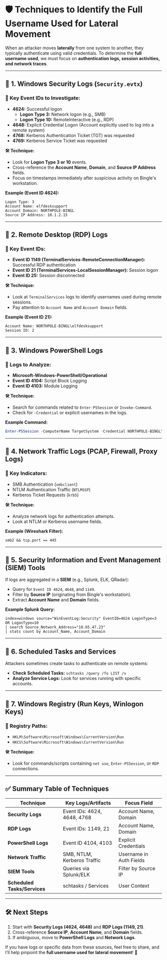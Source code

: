 
# 🛡️ **Techniques to Identify the Full Username Used for Lateral Movement**

When an attacker moves **laterally** from one system to another, they typically authenticate using valid credentials. To determine the **full username used**, we must focus on **authentication logs, session activities, and network traces**.

---

## 📑 **1. Windows Security Logs (`Security.evtx`)**

### **🔑 Key Event IDs to Investigate:**
- **4624:** Successful logon  
   - **Logon Type 3:** Network logon (e.g., SMB)  
   - **Logon Type 10:** RemoteInteractive (e.g., RDP)  
- **4648:** Explicit Credential Logon (Account explicitly used to log into a remote system)  
- **4768:** Kerberos Authentication Ticket (TGT) was requested  
- **4769:** Kerberos Service Ticket was requested  

**🛠️ Technique:**  
- Look for **Logon Type 3 or 10** events.  
- Cross-reference the **Account Name**, **Domain**, and **Source IP Address** fields.  
- Focus on timestamps immediately after suspicious activity on Bingle's workstation.

**Example (Event ID 4624):**
```
Logon Type: 3
Account Name: elfdesksupport
Account Domain: NORTHPOLE-BINGL
Source IP Address: 10.1.2.15
```

---

## 📑 **2. Remote Desktop (RDP) Logs**

### **🔑 Key Event IDs:**
- **Event ID 1149 (TerminalServices-RemoteConnectionManager):** Successful RDP authentication  
- **Event ID 21 (TerminalServices-LocalSessionManager):** Session logon  
- **Event ID 25:** Session disconnected  

**🛠️ Technique:**  
- Look at `TerminalServices` logs to identify usernames used during remote sessions.  
- Pay attention to `Account Name` and `Account Domain` fields.

**Example (Event ID 21):**
```
Account Name: NORTHPOLE-BINGL\elfdesksupport
Session ID: 2
```

---

## 📑 **3. Windows PowerShell Logs**

### **🔑 Logs to Analyze:**
- **Microsoft-Windows-PowerShell/Operational**
- **Event ID 4104:** Script Block Logging  
- **Event ID 4103:** Module Logging  

**🛠️ Technique:**  
- Search for commands related to `Enter-PSSession` or `Invoke-Command`.  
- Check for `-Credential` or explicit usernames in the logs.

**Example Command:**
```powershell
Enter-PSSession -ComputerName TargetSystem -Credential NORTHPOLE-BINGL\elfdesksupport
```

---

## 📑 **4. Network Traffic Logs (PCAP, Firewall, Proxy Logs)**

### **🔑 Key Indicators:**
- SMB Authentication (`smbclient`)  
- NTLM Authentication Traffic (`NTLMSSP`)  
- Kerberos Ticket Requests (`krb5`)  

**🛠️ Technique:**  
- Analyze network logs for authentication attempts.  
- Look at NTLM or Kerberos username fields.

**Example (Wireshark Filter):**
```
smb2 && tcp.port == 445
```

---

## 📑 **5. Security Information and Event Management (SIEM) Tools**

If logs are aggregated in a **SIEM** (e.g., Splunk, ELK, QRadar):  
- Query for `Event ID 4624`, `4648`, and `1149`.  
- Filter by **Source IP** (originating from Bingle's workstation).  
- Extract **Account Name** and **Domain** fields.

**Example Splunk Query:**
```spl
index=windows source="WinEventLog:Security" EventID=4624 LogonType=3 OR LogonType=10
| search Source_Network_Address="10.65.47.23"
| stats count by Account_Name, Account_Domain
```

---

## 📑 **6. Scheduled Tasks and Services**

Attackers sometimes create tasks to authenticate on remote systems:  
- **Check Scheduled Tasks:** `schtasks /query /fo LIST /v`  
- **Analyze Service Logs:** Look for services running with specific accounts.

---

## 📑 **7. Windows Registry (Run Keys, Winlogon Keys)**

### **🔑 Registry Paths:**
- `HKLM\Software\Microsoft\Windows\CurrentVersion\Run`
- `HKCU\Software\Microsoft\Windows\CurrentVersion\Run`

**🛠️ Technique:**  
- Look for commands/scripts containing `net use`, `Enter-PSSession`, or `RDP` connections.

---

## ✅ **Summary Table of Techniques**

| **Technique** | **Key Logs/Artifacts** | **Focus Field** |
|---------------|-------------------------|---------------|
| **Security Logs** | Event IDs: 4624, 4648, 4768 | Account Name, Domain |
| **RDP Logs** | Event IDs: 1149, 21 | Account Name, Domain |
| **PowerShell Logs** | Event ID 4104, 4103 | Explicit Credentials |
| **Network Traffic** | SMB, NTLM, Kerberos Traffic | Username in Auth Fields |
| **SIEM Tools** | Queries via Splunk/ELK | Filter by Source IP |
| **Scheduled Tasks/Services** | schtasks / Services | User Context |

---

## 🛠️ **Next Steps**
1. Start with **Security Logs (4624, 4648)** and **RDP Logs (1149, 21)**.  
2. Cross-reference **Source IP**, **Account Name**, and **Domain** fields.  
3. If ambiguous, move to **PowerShell Logs** and **Network Logs**.

If you have logs or specific data from these sources, feel free to share, and I’ll help pinpoint the **full username used for lateral movement**! 🚀
